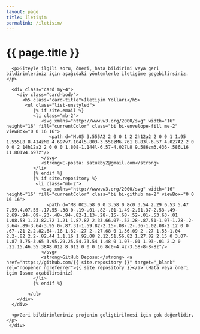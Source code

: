 ```yaml
---
layout: page
title: İletişim
permalink: /iletisim/
---
```


<div class="container mt-4">
 <div class="row justify-content-center">
    <div class="col-md-8">
      <h1>{{ page.title }}</h1>

      <p>Siteyle ilgili soru, öneri, hata bildirimi veya geri bildirimleriniz için aşağıdaki yöntemlerle iletişime geçebilirsiniz.</p>

      <div class="card my-4">
        <div class="card-body">
          <h5 class="card-title">İletişim Yolları</h5>
           <ul class="list-unstyled">
              {% if site.email %}
              <li class="mb-2">
                 <svg xmlns="http://www.w3.org/2000/svg" width="16" height="16" fill="currentColor" class="bi bi-envelope-fill me-2" viewBox="0 0 16 16">
                    <path d="M.05 3.555A2 2 0 0 1 2 2h12a2 2 0 0 1 1.95 1.555L8 8.414zM0 4.697v7.104l5.803-3.558zM6.761 8.83l-6.57 4.027A2 2 0 0 0 2 14h12a2 2 0 0 0 1.808-1.144l-6.57-4.027L8 9.586zm3.436-.586L16 11.801V4.697z"/>
                 </svg>
                 <strong>E-posta: satukby2@gmail.com</strong>
              </li>
              {% endif %}
              {% if site.repository %}
               <li class="mb-2">
                 <svg xmlns="http://www.w3.org/2000/svg" width="16" height="16" fill="currentColor" class="bi bi-github me-2" viewBox="0 0 16 16">
                   <path d="M8 0C3.58 0 0 3.58 0 8c0 3.54 2.29 6.53 5.47 7.59.4.07.55-.17.55-.38 0-.19-.01-.82-.01-1.49-2.01.37-2.53-.49-2.69-.94-.09-.23-.48-.94-.82-1.13-.28-.15-.68-.52-.01-.53.63-.01 1.08.58 1.23.82.72 1.21 1.87.87 2.33.66.07-.52.28-.87.51-1.07-1.78-.2-3.64-.89-3.64-3.95 0-.87.31-1.59.82-2.15-.08-.2-.36-1.02.08-2.12 0 0 .67-.21 2.2.82.64-.18 1.32-.27 2-.27.68 0 1.36.09 2 .27 1.53-1.04 2.2-.82 2.2-.82.44 1.1.16 1.92.08 2.12.51.56.82 1.27.82 2.15 0 3.07-1.87 3.75-3.65 3.95.29.25.54.73.54 1.48 0 1.07-.01 1.93-.01 2.2 0 .21.15.46.55.38A8.012 8.012 0 0 0 16 8c0-4.42-3.58-8-8-8z"/>
                 </svg>
                 <strong>GitHub Deposu:</strong> <a href="https://github.com/{{ site.repository }}" target="_blank" rel="noopener noreferrer">{{ site.repository }}</a> (Hata veya öneri için Issue açabilirsiniz)
              </li>
              {% endif %}
              
            </ul>
        </div>
      </div>

      <p>Geri bildirimleriniz projenin geliştirilmesi için çok değerlidir.</p>
     </div> 
  </div> 
</div> 